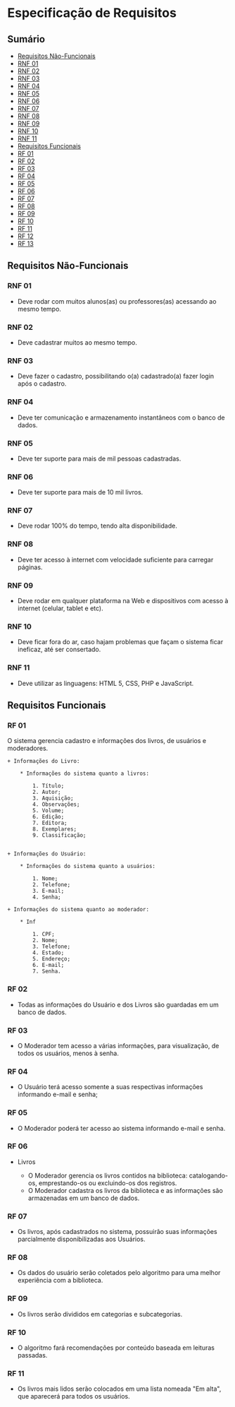 # Especificação de Requisitos
## Sumário

- [Requisitos Não-Funcionais](Requisitos-Não---Funcionais)
- [RNF 01](RNF-01)
- [RNF 02](RNF-02)
- [RNF 03](RNF-03)
- [RNF 04](RNF-04)
- [RNF 05](RNF-05)
- [RNF 06](RNF-06)
- [RNF 07](RNF-07)
- [RNF 08](RNF-08)
- [RNF 09](RNF-09)
- [RNF 10](RNF-10)
- [RNF 11](RNF-11)
- [Requisitos Funcionais](Requisitos-Funcionais)
- [RF 01](RF-01)
- [RF 02](RF-02)
- [RF 03](RF-03)
- [RF 04](RF-04)
- [RF 05](RF-05)
- [RF 06](RF-06)
- [RF 07](RF-07)
- [RF 08](RF-08)
- [RF 09](RF-09)
- [RF 10](RF-10)
- [RF 11](RF-11)
- [RF 12](RF-12)
- [RF 13](RF-13)


## Requisitos Não-Funcionais

### RNF 01

-   Deve rodar com muitos alunos(as) ou professores(as) acessando ao mesmo tempo.

### RNF 02

-   Deve cadastrar muitos ao mesmo tempo.

### RNF 03

-   Deve fazer o cadastro, possibilitando o(a) cadastrado(a) fazer login após o cadastro.

### RNF 04

-   Deve ter comunicação e armazenamento instantâneos com o banco de dados.

### RNF 05

-   Deve ter suporte para mais de mil pessoas cadastradas.

### RNF 06   

-   Deve ter suporte para mais de 10 mil livros.

### RNF 07

- Deve rodar 100% do tempo, tendo alta disponibilidade.

### RNF 08    

-   Deve ter acesso à internet com velocidade suficiente para carregar páginas.

### RNF 09    

-   Deve rodar em qualquer plataforma na Web e dispositivos com acesso à internet (celular, tablet e etc).

### RNF 10    

-   Deve ficar fora do ar, caso hajam problemas que façam o sistema ficar ineficaz, até ser consertado.

### RNF 11    

-   Deve utilizar as linguagens: HTML 5, CSS, PHP e JavaScript.


## Requisitos Funcionais

### RF 01
O sistema gerencia cadastro e informações dos livros, de usuários e moderadores.
    
    + Informações do Livro:

        * Informações do sistema quanto a livros:

  	        1. Título;
  	        2. Autor;
  	        3. Aquisição;
  	        4. Observações;
  	        5. Volume;
  	        6. Edição;
  	        7. Editora;
  	        8. Exemplares;
  	        9. Classificação;


    + Informações do Usuário:

        * Informações do sistema quanto a usuários:

  	        1. Nome;
  	        2. Telefone;
  	        3. E-mail;   
  	        4. Senha;

    + Informações do sistema quanto ao moderador:

        * Inf

  	        1. CPF;
  	        2. Nome;
  	        3. Telefone;
	        4. Estado;
	        5. Endereço;
  	        6. E-mail;
  	        7. Senha.

### RF 02
+ Todas as informações do Usuário e dos Livros são guardadas em um banco de dados.

### RF 03
+ O Moderador tem acesso a várias informações, para visualização, de todos os usuários, menos à senha.

### RF 04
+ O Usuário terá acesso somente a suas respectivas informações informando e-mail e senha;

### RF 05
+ O Moderador poderá ter acesso ao sistema informando e-mail e senha. 

### RF 06
+ Livros

    * O Moderador gerencia os livros contidos na biblioteca: catalogando-os, emprestando-os ou excluindo-os dos registros.
    * O Moderador cadastra os livros da biblioteca e as informações são armazenadas em um banco de dados.

### RF 07
+ Os livros, após cadastrados no sistema, possuirão suas informações parcialmente disponibilizadas aos Usuários.
 
### RF 08
+ Os dados do usuário serão coletados pelo algoritmo para uma melhor experiência com a biblioteca.

### RF 09
+ Os livros serão divididos em categorias e subcategorias.

### RF 10
+ O algoritmo fará recomendações por conteúdo baseada em leituras passadas.

### RF 11
+ Os livros mais lidos serão colocados em uma lista nomeada "Em alta", que aparecerá para todos os usuários.
